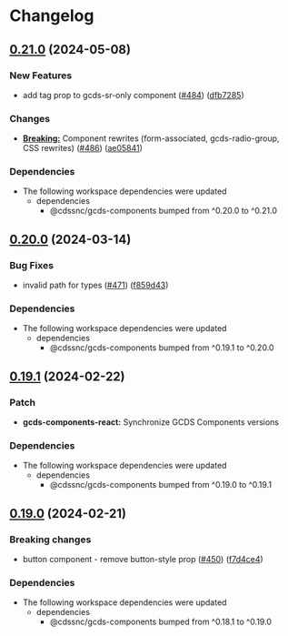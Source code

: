 # Changelog

## [0.21.0](https://github.com/cds-snc/gcds-components/compare/gcds-components-react-v0.20.0...gcds-components-react-v0.21.0) (2024-05-08)


### New Features

* add tag prop to gcds-sr-only component ([#484](https://github.com/cds-snc/gcds-components/issues/484)) ([dfb7285](https://github.com/cds-snc/gcds-components/commit/dfb7285a14b477f4c4f71750e8b09d3ca5c193a9))

### Changes

* [**Breaking:**](https://github.com/cds-snc/gcds-components/blob/main/CHANGELOG.md#0210-2024-05-08) Component rewrites (form-associated, gcds-radio-group, CSS rewrites)  ([#486](https://github.com/cds-snc/gcds-components/issues/486)) ([ae05841](https://github.com/cds-snc/gcds-components/commit/ae0584172bb2219f907074c48235ae8b4f8719f5))


### Dependencies

* The following workspace dependencies were updated
  * dependencies
    * @cdssnc/gcds-components bumped from ^0.20.0 to ^0.21.0

## [0.20.0](https://github.com/cds-snc/gcds-components/compare/gcds-components-react-v0.19.1...gcds-components-react-v0.20.0) (2024-03-14)


### Bug Fixes

* invalid path for types ([#471](https://github.com/cds-snc/gcds-components/issues/471)) ([f859d43](https://github.com/cds-snc/gcds-components/commit/f859d438e9a79184d83157b92a97f855376777ac))


### Dependencies

* The following workspace dependencies were updated
  * dependencies
    * @cdssnc/gcds-components bumped from ^0.19.1 to ^0.20.0

## [0.19.1](https://github.com/cds-snc/gcds-components/compare/gcds-components-react-v0.19.0...gcds-components-react-v0.19.1) (2024-02-22)


### Patch

* **gcds-components-react:** Synchronize GCDS Components versions


### Dependencies

* The following workspace dependencies were updated
  * dependencies
    * @cdssnc/gcds-components bumped from ^0.19.0 to ^0.19.1

## [0.19.0](https://github.com/cds-snc/gcds-components/compare/gcds-components-react-v0.18.1...gcds-components-react-v0.19.0) (2024-02-21)

### Breaking changes

- button component - remove button-style prop ([#450](https://github.com/cds-snc/gcds-components/issues/450)) ([f7d4ce4](https://github.com/cds-snc/gcds-components/commit/f7d4ce474b1805c41fb86eec8619bbe8440146e6))

### Dependencies

- The following workspace dependencies were updated
  - dependencies
    - @cdssnc/gcds-components bumped from ^0.18.1 to ^0.19.0
